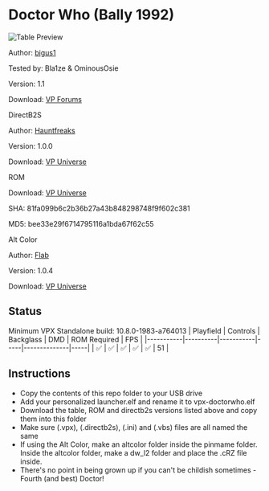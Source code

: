 # Doctor Who (Bally 1992)

![Table Preview](../../images/vpx-doctorwho.png)

Author: [bigus1](https://www.vpforums.org/index.php?showuser=107629)  

Tested by: Bla1ze & OminousOsie

Version: 1.1

Download: [VP Forums](https://www.vpforums.org/index.php?app=downloads&showfile=16022)

DirectB2S

Author: [Hauntfreaks](https://vpuniverse.com/profile/5216-hauntfreaks/)  

Version: 1.0.0

Download: [VP Universe](https://vpuniverse.com/files/file/13555-doctor-who-bally-1992-alt-b2s-with-full-dmd/)

ROM

Download: [VP Universe](https://vpuniverse.com/files/file/456-dr-who-l-2/)

SHA: 81fa099b6c2b36b27a43b848298748f9f602c381

MD5: bee33e29f6714795116a1bda67f62c55

Alt Color

Author: [Flab](https://vpuniverse.com/profile/40536-flab/)  

Version: 1.0.4

Download: [VP Universe](https://vpuniverse.com/files/file/17586-doctor-who-bally-1992-serum-colorization/)


## Status 

Minimum VPX Standalone build: 10.8.0-1983-a764013
| Playfield | Controls | Backglass | DMD | ROM Required | FPS | 
|-----------|----------|-----------|-----|--------------|-----|
| :white_check_mark: | :white_check_mark: | :white_check_mark: | :white_check_mark: | :white_check_mark: | 51 |

## Instructions

- Copy the contents of this repo folder to your USB drive
- Add your personalized launcher.elf and rename it to vpx-doctorwho.elf
- Download the table, ROM and directb2s versions listed above and copy them into this folder
- Make sure (.vpx), (.directb2s), (.ini) and (.vbs) files are all named the same
- If using the Alt Color, make an altcolor folder inside the pinmame folder. Inside the altcolor folder, make a dw_l2 folder and place the .cRZ file inside. 
- There's no point in being grown up if you can't be childish sometimes - Fourth (and best) Doctor!
